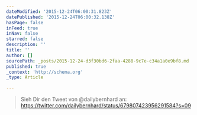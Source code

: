 ```yaml
---
dateModified: '2015-12-24T06:00:31.823Z'
datePublished: '2015-12-24T06:00:32.138Z'
hasPage: false
inFeed: true
inNav: false
starred: false
description: ''
title: ''
author: []
sourcePath: _posts/2015-12-24-d3f30bd6-2faa-4288-9c7e-c34a1a0e9bf8.md
published: true
_context: 'http://schema.org'
_type: Article

---
```

> Sieh Dir den Tweet von @dailybernhard an: https://twitter.com/dailybernhard/status/679807423956291584?s=09